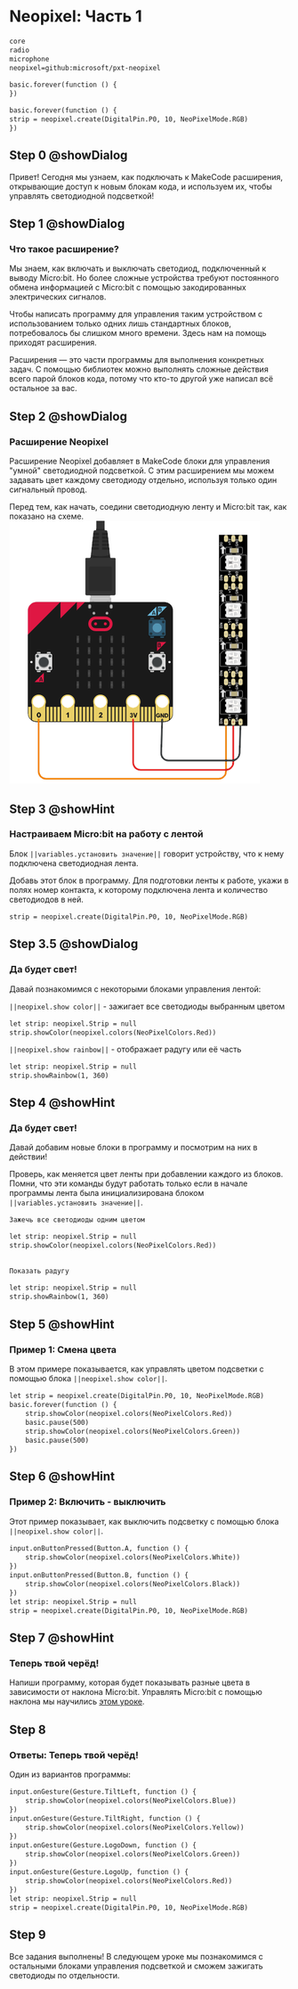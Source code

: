 # Neopixel: Часть 1

```package
core
radio
microphone
neopixel=github:microsoft/pxt-neopixel
```

```template
basic.forever(function () {
})
```

```blocks
basic.forever(function () {
strip = neopixel.create(DigitalPin.P0, 10, NeoPixelMode.RGB)
})
```


## Step 0 @showDialog
Привет! Сегодня мы узнаем, как подключать к MakeCode расширения, открывающие доступ к новым блокам кода, и используем их, чтобы управлять светодиодной подсветкой!  
    
## Step 1 @showDialog
### Что такое расширение?
Мы знаем, как включать и выключать светодиод, подключенный к выводу Micro:bit. Но более сложные устройства требуют постоянного обмена информацией с Micro:bit с помощью закодированных электрических сигналов.  
  
Чтобы написать программу для управления таким устройством с использованием только одних лишь стандартных блоков, потребовалось бы слишком много времени. Здесь нам на помощь приходят расширения.
  
Расширения — это части программы для выполнения конкретных задач. С помощью библиотек можно выполнять сложные действия всего парой блоков кода, потому что кто-то другой уже написал всё остальное за вас.

## Step 2 @showDialog
### Расширение Neopixel
Расширение Neopixel добавляет в MakeCode блоки для управления "умной" светодиодной подсветкой. С этим расширением мы можем задавать цвет каждому светодиоду отдельно, используя только один сигнальный провод.
  
Перед тем, как начать, соедини светодиодную ленту и Micro:bit так, как показано на схеме.
![](https://raw.githubusercontent.com/CraftAndCode/neopixel-extension/master/strip.png)

## Step 3 @showHint
### Настраиваем Micro:bit на работу с лентой
Блок ``||variables.установить значение||`` говорит устройству, что к нему подключена светодиодная лента.
  
Добавь этот блок в программу. Для подготовки ленты к работе, укажи в полях номер контакта, к которому подключена лента и количество светодиодов в ней.

```blocks
strip = neopixel.create(DigitalPin.P0, 10, NeoPixelMode.RGB)

```
## Step 3.5 @showDialog
### Да будет свет!
Давай познакомимся с некоторыми блоками управления лентой:
  
``||neopixel.show color||`` - зажигает все светодиоды выбранным цветом
```block
let strip: neopixel.Strip = null
strip.showColor(neopixel.colors(NeoPixelColors.Red))
```
  
``||neopixel.show rainbow||`` - отображает радугу или её часть
```block
let strip: neopixel.Strip = null
strip.showRainbow(1, 360)
```
  


## Step 4 @showHint
### Да будет свет!
Давай добавим новые блоки в программу и посмотрим на них в действии!

Проверь, как меняется цвет ленты при добавлении каждого из блоков. Помни, что эти команды будут работать только если в начале программы лента была инициализирована блоком ``||variables.установить значение||``.
```hint
Зажечь все светодиоды одним цветом
```
```block
let strip: neopixel.Strip = null
strip.showColor(neopixel.colors(NeoPixelColors.Red))
```
```hint
  
Показать радугу
```
```block
let strip: neopixel.Strip = null
strip.showRainbow(1, 360)
```
## Step 5 @showHint
### Пример 1: Смена цвета
В этом примере показывается, как управлять цветом подсветки с помощью блока ``||neopixel.show color||``.
```blocks
let strip = neopixel.create(DigitalPin.P0, 10, NeoPixelMode.RGB)
basic.forever(function () {
    strip.showColor(neopixel.colors(NeoPixelColors.Red))
    basic.pause(500)
    strip.showColor(neopixel.colors(NeoPixelColors.Green))
    basic.pause(500)
})
```

## Step 6 @showHint
### Пример 2: Включить - выключить
Этот пример показывает, как выключить подсветку с помощью блока ``||neopixel.show color||``.
```blocks
input.onButtonPressed(Button.A, function () {
    strip.showColor(neopixel.colors(NeoPixelColors.White))
})
input.onButtonPressed(Button.B, function () {
    strip.showColor(neopixel.colors(NeoPixelColors.Black))
})
let strip: neopixel.Strip = null
strip = neopixel.create(DigitalPin.P0, 10, NeoPixelMode.RGB)

```
## Step 7 @showHint
### Теперь твой черёд!
Напиши программу, которая будет показывать разные цвета в зависимости от наклона Micro:bit. Управлять Micro:bit с помощью наклона мы научились [этом уроке](https://makecode.microbit.org/#tutorial:github:craftandcode/sensors-accelerometer/ru).
## Step 8
### Ответы: Теперь твой черёд!
Один из вариантов программы:
```blocks
input.onGesture(Gesture.TiltLeft, function () {
    strip.showColor(neopixel.colors(NeoPixelColors.Blue))
})
input.onGesture(Gesture.TiltRight, function () {
    strip.showColor(neopixel.colors(NeoPixelColors.Yellow))
})
input.onGesture(Gesture.LogoDown, function () {
    strip.showColor(neopixel.colors(NeoPixelColors.Green))
})
input.onGesture(Gesture.LogoUp, function () {
    strip.showColor(neopixel.colors(NeoPixelColors.Red))
})
let strip: neopixel.Strip = null
strip = neopixel.create(DigitalPin.P0, 10, NeoPixelMode.RGB)

```
## Step 9
Все задания выполнены! В следующем уроке мы познакомимся с остальными блоками управления подсветкой и сможем зажигать светодиоды по отдельности.
